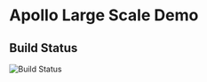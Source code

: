 # Apollo Large Scale Demo

## Build Status

![Build Status](https://github.com/Hellblazer/a-demo/actions/workflows/maven.yml/badge.svg)
